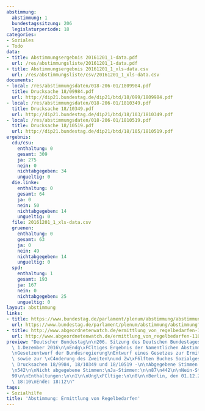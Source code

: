 ```yaml
---
abstimmung:
  abstimmung: 1
  bundestagssitzung: 206
  legislaturperiode: 18
categories:
- Soziales
- Todo
data:
- title: Abstimmungsergebnis 20161201_1-data.pdf
  url: /res/abstimmungsliste/20161201_1-data.pdf
- title: Abstimmungsergebnis 20161201_1_xls-data.csv
  url: /res/abstimmungsliste/csv/20161201_1_xls-data.csv
documents:
- local: /res/abstimmungsdaten/018-206-01/1809984.pdf
  title: Drucksache 18/09984.pdf
  url: http://dip21.bundestag.de/dip21/btd/18/099/1809984.pdf
- local: /res/abstimmungsdaten/018-206-01/1810349.pdf
  title: Drucksache 18/10349.pdf
  url: http://dip21.bundestag.de/dip21/btd/18/103/1810349.pdf
- local: /res/abstimmungsdaten/018-206-01/1810519.pdf
  title: Drucksache 18/10519.pdf
  url: http://dip21.bundestag.de/dip21/btd/18/105/1810519.pdf
ergebnis:
  cdu/csu:
    enthaltung: 0
    gesamt: 309
    ja: 275
    nein: 0
    nichtabgegeben: 34
    ungueltig: 0
  die.linke:
    enthaltung: 0
    gesamt: 64
    ja: 0
    nein: 50
    nichtabgegeben: 14
    ungueltig: 0
  file: 20161201_1_xls-data.csv
  gruenen:
    enthaltung: 0
    gesamt: 63
    ja: 0
    nein: 49
    nichtabgegeben: 14
    ungueltig: 0
  spd:
    enthaltung: 1
    gesamt: 193
    ja: 167
    nein: 0
    nichtabgegeben: 25
    ungueltig: 0
layout: abstimmung
links:
- title: https://www.bundestag.de/parlament/plenum/abstimmung/abstimmung?id=433
  url: https://www.bundestag.de/parlament/plenum/abstimmung/abstimmung?id=433
- title: http://www.abgeordnetenwatch.de/ermittlung_von_regelbedarfen-1105-828.html
  url: http://www.abgeordnetenwatch.de/ermittlung_von_regelbedarfen-1105-828.html
preview: "Deutscher Bundestag\n\n206. Sitzung des Deutschen Bundestages\nam Donnerstag,\
  \ 1.Dezember 2016\n\nEndg\xFCltiges Ergebnis der Namentlichen Abstimmung Nr. 1\n\
  \nGesetzentwurf der Bundesregierung\nEntwurf eines Gesetzes zur Ermittlung von Regelbedarfen\
  \ sowie zur \xC4nderung des Zweiten\nund Zw\xF6lften Buches Sozialgesetzbuch\n-\
  \ Drucksachen 18/9984, 18/10349 und 18/10519 -\n\nAbgegebene Stimmen insgesamt:\n\
  \n542\n\nNicht abgegebene Stimmen:\nJa-Stimmen:\n\n87\n442\n\nNein-Stimmen:\n\n\
  99\n\nEnthaltungen:\n\n1\n\nUng\xFCltige:\n\n0\n\nBerlin, den 01.12.2016\n\nBeginn:\
  \ 18:10\nEnde: 18:12\n"
tags:
- Sozialhilfe
title: 'Abstimmung: Ermittlung von Regelbedarfen'
---
```

